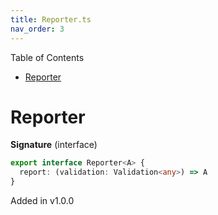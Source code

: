 ```yaml
---
title: Reporter.ts
nav_order: 3
---
```


Table of Contents

<!-- START doctoc generated TOC please keep comment here to allow auto update -->
<!-- DON'T EDIT THIS SECTION, INSTEAD RE-RUN doctoc TO UPDATE -->


- [Reporter](#reporter)

<!-- END doctoc generated TOC please keep comment here to allow auto update -->

# Reporter

**Signature** (interface)

```ts
export interface Reporter<A> {
  report: (validation: Validation<any>) => A
}
```

Added in v1.0.0
